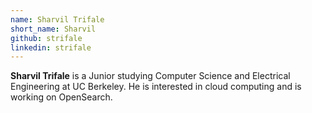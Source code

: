 ```yaml
---
name: Sharvil Trifale
short_name: Sharvil
github: strifale
linkedin: strifale
---
```


**Sharvil Trifale** is a Junior studying Computer Science and Electrical Engineering at UC Berkeley. He is interested in cloud computing and is working on OpenSearch.
